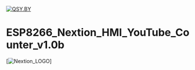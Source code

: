 [![QSY.BY](http://qsy.by/wp-content/uploads/2017/06/logo1.png)](http://qsy.by/)
# ESP8266_Nextion_HMI_YouTube_Counter_v1.0b
[![Nextion_LOGO](http://qsy.by/wp-content/uploads/2018/09/youtubecounter.png)]